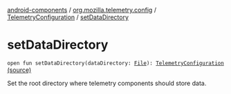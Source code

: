 [android-components](../../index.md) / [org.mozilla.telemetry.config](../index.md) / [TelemetryConfiguration](index.md) / [setDataDirectory](./set-data-directory.md)

# setDataDirectory

`open fun setDataDirectory(dataDirectory: `[`File`](https://developer.android.com/reference/java/io/File.html)`): `[`TelemetryConfiguration`](index.md) [(source)](https://github.com/mozilla-mobile/android-components/blob/master/components/service/telemetry/src/main/java/org/mozilla/telemetry/config/TelemetryConfiguration.java#L96)

Set the root directory where telemetry components should store data.

